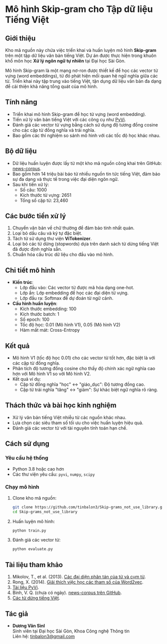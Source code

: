 
# Mô hình Skip-gram cho Tập dữ liệu Tiếng Việt

## Giới thiệu
Kho mã nguồn này chứa việc triển khai và huấn luyện mô hình **Skip-gram** trên một tập dữ liệu văn bản tiếng Việt. Dự án được thực hiện trong khuôn khổ môn học **Xử lý ngôn ngữ tự nhiên** tại Đại học Sài Gòn.

Mô hình Skip-gram là một mạng nơ-ron được thiết kế để học các vector từ vựng (word embeddings), từ đó phát hiện mối quan hệ ngữ nghĩa giữa các từ. Triển khai này tập trung vào tiếng Việt, tận dụng dữ liệu văn bản đa dạng để cải thiện khả năng tổng quát của mô hình.

## Tính năng
- Triển khai mô hình Skip-gram để học từ vựng (word embedding).
- Tiền xử lý văn bản tiếng Việt với các công cụ như [PyVi](https://pypi.org/project/pyvi/).
- Đánh giá các vector từ vựng bằng cách sử dụng độ tương đồng cosine cho các cặp từ đồng nghĩa và trái nghĩa.
- Bao gồm các thí nghiệm so sánh mô hình với các tốc độ học khác nhau.

## Bộ dữ liệu
- Dữ liệu huấn luyện được lấy từ một kho mã nguồn công khai trên GitHub: [news-corpus](https://github.com/binhvq/news-corpus).
- Bao gồm hơn 14 triệu bài báo từ nhiều nguồn tin tức tiếng Việt, đảm bảo sự đa dạng và thực tế trong việc đại diện ngôn ngữ.
- Sau khi tiền xử lý:
  - Số câu: 1000
  - Kích thước từ vựng: 2651
  - Tổng số cặp từ: 23,460

## Các bước tiền xử lý
1. Chuyển văn bản về chữ thường để đảm bảo tính nhất quán.
2. Loại bỏ dấu câu và ký tự đặc biệt.
3. Tách từ sử dụng thư viện **ViTokenizer**.
4. Loại bỏ các từ dừng (stopwords) dựa trên danh sách từ dừng tiếng Việt đã được định nghĩa sẵn.
5. Chuẩn hóa cấu trúc dữ liệu cho đầu vào mô hình.

## Chi tiết mô hình
- **Kiến trúc**:
  - Lớp đầu vào: Các vector từ được mã hóa dạng one-hot.
  - Lớp ẩn: Lớp embedding để học các đại diện từ vựng.
  - Lớp đầu ra: Softmax để dự đoán từ ngữ cảnh.
- **Cấu hình huấn luyện**:
  - Kích thước embedding: 100
  - Kích thước batch: 1
  - Số epoch: 100
  - Tốc độ học: 0.01 (Mô hình V1), 0.05 (Mô hình V2)
  - Hàm mất mát: Cross-Entropy

## Kết quả
- Mô hình V1 (tốc độ học 0.01) cho các vector từ tốt hơn, đặc biệt là với các cặp từ đồng nghĩa.
- Phân tích độ tương đồng cosine cho thấy độ chính xác ngữ nghĩa cao hơn với Mô hình V1 so với Mô hình V2.
- Kết quả ví dụ:
  - Cặp từ đồng nghĩa "học" ↔ "giáo_dục": Độ tương đồng cao.
  - Cặp từ trái nghĩa "tăng" ↔ "giảm": Sự khác biệt ngữ nghĩa rõ ràng.

## Thách thức và bài học kinh nghiệm
- Xử lý văn bản tiếng Việt nhiễu từ các nguồn khác nhau.
- Lựa chọn các siêu tham số tối ưu cho việc huấn luyện hiệu quả.
- Đánh giá các vector từ với tài nguyên tính toán hạn chế.

## Cách sử dụng
### Yêu cầu hệ thống
- Python 3.8 hoặc cao hơn
- Các thư viện yêu cầu: `pyvi`, `numpy`, `scipy`

### Chạy mô hình
1. Clone kho mã nguồn:
   ```bash
   git clone https://github.com/tinbalon3/Skip-grams_not_use_library.git
   cd Skip-grams_not_use_library
   ```

2. Huấn luyện mô hình:
   ```python
   python train.py
   ```

3. Đánh giá các vector từ:
   ```python
   python evaluate.py
   ```

## Tài liệu tham khảo
1. Mikolov, T., et al. (2013). [Các đại diện phân tán của từ và cụm từ](https://arxiv.org/abs/1310.4546).
2. Rong, X. (2014). [Giải thích việc học các tham số của Word2vec](https://arxiv.org/abs/1411.2738).
3. [Tài liệu PyVi](https://pypi.org/project/pyvi/).
4. Binh, V. Q. (chưa có ngày). [news-corpus trên GitHub](https://github.com/binhvq/news-corpus).
5. [Các từ dừng tiếng Việt](https://github.com/stopwords/vietnamese-stopwords).

## Tác giả
- **Dương Văn Sìnl**  
  Sinh viên tại Đại học Sài Gòn, Khoa Công nghệ Thông tin  
  Liên hệ: tinbalon3@gmail.com
```

